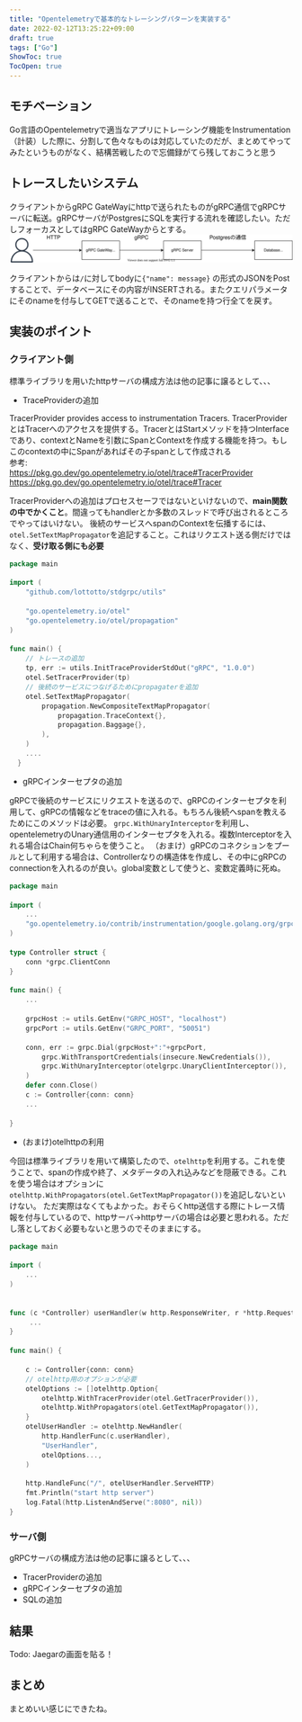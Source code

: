 ```yaml
---
title: "Opentelemetryで基本的なトレーシングパターンを実装する"
date: 2022-02-12T13:25:22+09:00
draft: true
tags: ["Go"]
ShowToc: true
TocOpen: true
---
```


## モチベーション
Go言語のOpentelemetryで適当なアプリにトレーシング機能をInstrumentation（計装）した際に、分割して色々なものは対応していたのだが、まとめてやってみたというものがなく、結構苦戦したので忘備録がてら残しておこうと思う

## トレースしたいシステム

クライアントからgRPC GateWayにhttpで送られたものがgRPC通信でgRPCサーバに転送。gRPCサーバがPostgresにSQLを実行する流れを確認したい。ただしフォーカスとしてはgRPC GateWayからとする。
![regular](images/example-grpc-database.svg)

クライアントからは`/`に対してbodyに`{"name": message}` の形式のJSONをPostすることで、データベースにその内容がINSERTされる。またクエリパラメータにそのnameを付与してGETで送ることで、そのnameを持つ行全てを戻す。

## 実装のポイント
### クライアント側
標準ライブラリを用いたhttpサーバの構成方法は他の記事に譲るとして、、、
- TraceProviderの追加  
  
TracerProvider provides access to instrumentation Tracers.
TracerProviderとはTracerへのアクセスを提供する。TracerとはStartメソッドを持つInterfaceであり、contextとNameを引数にSpanとContextを作成する機能を持つ。もしこのcontextの中にSpanがあればその子spanとして作成される  
参考:   
https://pkg.go.dev/go.opentelemetry.io/otel/trace#TracerProvider
https://pkg.go.dev/go.opentelemetry.io/otel/trace#Tracer

TracerProviderへの追加はプロセスセーフではないといけないので、**main関数の中でかくこと**。間違ってもhandlerとか多数のスレッドで呼び出されるところでやってはいけない。
後続のサービスへspanのContextを伝播するには、`otel.SetTextMapPropagator`を追記すること。これはリクエスト送る側だけではなく、**受け取る側にも必要**

```go:client.go
package main

import (
	"github.com/lottotto/stdgrpc/utils"

	"go.opentelemetry.io/otel"
	"go.opentelemetry.io/otel/propagation"
)

func main() {
	// トレースの追加
	tp, err := utils.InitTraceProviderStdOut("gRPC", "1.0.0")
	otel.SetTracerProvider(tp)
	// 後続のサービスにつなげるためにpropagaterを追加
	otel.SetTextMapPropagator(
		propagation.NewCompositeTextMapPropagator(
			propagation.TraceContext{},
			propagation.Baggage{},
		),
	)
	....
  }
  ```

- gRPCインターセプタの追加  

gRPCで後続のサービスにリクエストを送るので、gRPCのインターセプタを利用して、gRPCの情報などをtraceの値に入れる。もちろん後続へspanを教えるためにこのメソッドは必要。
`grpc.WithUnaryInterceptor`を利用し、opentelemetryのUnary通信用のインターセプタを入れる。複数Interceptorを入れる場合はChain何ちゃらを使うこと。
（おまけ）gRPCのコネクションをプールとして利用する場合は、Controllerなりの構造体を作成し、その中にgRPCのconnectionを入れるのが良い。global変数として使うと、変数定義時に死ぬ。

```go
package main

import (
    ...
	"go.opentelemetry.io/contrib/instrumentation/google.golang.org/grpc/otelgrpc"
)

type Controller struct {
	conn *grpc.ClientConn
}

func main() {
	...

	grpcHost := utils.GetEnv("GRPC_HOST", "localhost")
	grpcPort := utils.GetEnv("GRPC_PORT", "50051")

	conn, err := grpc.Dial(grpcHost+":"+grpcPort,
		grpc.WithTransportCredentials(insecure.NewCredentials()),
		grpc.WithUnaryInterceptor(otelgrpc.UnaryClientInterceptor()),
	)
	defer conn.Close()
    c := Controller{conn: conn}
    ...

}

```

- (おまけ)otelhttpの利用

今回は標準ライブラリを用いて構築したので、`otelhttp`を利用する。これを使うことで、spanの作成や終了、メタデータの入れ込みなどを隠蔽できる。これを使う場合はオプションに`otelhttp.WithPropagators(otel.GetTextMapPropagator())`を追記しないといけない。
ただ実際はなくてもよかった。おそらくhttp送信する際にトレース情報を付与しているので、httpサーバ→httpサーバの場合は必要と思われる。ただし落としておく必要もないと思うのでそのままにする。

```go
package main

import (
    ...
)


func (c *Controller) userHandler(w http.ResponseWriter, r *http.Request) {
     ...
}

func main() {

	c := Controller{conn: conn}
	// otelhttp用のオプションが必要
	otelOptions := []otelhttp.Option{
		otelhttp.WithTracerProvider(otel.GetTracerProvider()),
		otelhttp.WithPropagators(otel.GetTextMapPropagator()),
	}
	otelUserHandler := otelhttp.NewHandler(
		http.HandlerFunc(c.userHandler),
		"UserHandler",
		otelOptions...,
	)

	http.HandleFunc("/", otelUserHandler.ServeHTTP)
	fmt.Println("start http server")
	log.Fatal(http.ListenAndServe(":8080", nil))
}

```


### サーバ側
gRPCサーバの構成方法は他の記事に譲るとして、、、
- TracerProviderの追加
- gRPCインターセプタの追加
- SQLの追加


## 結果
Todo: Jaegarの画面を貼る！

## まとめ
まとめいい感じにできたね。




